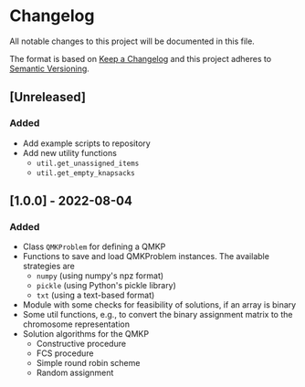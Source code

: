 # Changelog
All notable changes to this project will be documented in this file.

The format is based on [Keep a Changelog](http://keepachangelog.com/en/1.0.0/)
and this project adheres to [Semantic Versioning](http://semver.org/spec/v2.0.0.html).


## [Unreleased]
### Added
- Add example scripts to repository
- Add new utility functions
  - `util.get_unassigned_items`
  - `util.get_empty_knapsacks`


## [1.0.0] - 2022-08-04
### Added
- Class `QMKProblem` for defining a QMKP
- Functions to save and load QMKProblem instances. The available strategies are
  - `numpy` (using numpy's npz format)
  - `pickle` (using Python's pickle library)
  - `txt` (using a text-based format)
- Module with some checks for feasibility of solutions, if an array is binary
- Some util functions, e.g., to convert the binary assignment matrix to the
  chromosome representation
- Solution algorithms for the QMKP
  - Constructive procedure
  - FCS procedure
  - Simple round robin scheme
  - Random assignment
